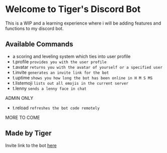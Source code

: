 Welcome to Tiger's Discord Bot
===============================

This is a WIP and a learning experience where i will be adding features and functions to my discord bot.

Available Commands
-------------------

- a scoring and leveling system which ties into user profile
- t.profile `provides you with the user profile`
- t.avatar `returns you with the avatar of yourself or a specified user`
- t.invite `generates an invite link for the bot`
- t.uptime `shows you how long the bot has been online in H M S MS`
- t.listemoji `lists out all emojis in the current server`
- t.lenny `sends a lenny face in chat`

ADMIN ONLY
- t.reload `refreshes the bot code remotely`

MORE TO COME


Made by Tiger
-------------------

Invite link to the bot [here](https://discordapp.com/oauth2/authorize?client_id=463644074528997376&scope=bot&permissions=8)
